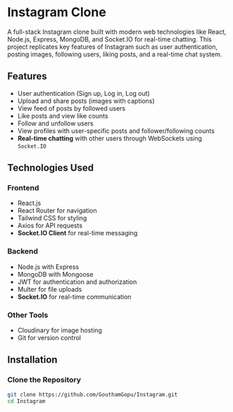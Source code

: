 # Instagram Clone

A full-stack Instagram clone built with modern web technologies like React, Node.js, Express, MongoDB, and Socket.IO for real-time chatting. This project replicates key features of Instagram such as user authentication, posting images, following users, liking posts, and a real-time chat system.

## Features

- User authentication (Sign up, Log in, Log out)
- Upload and share posts (images with captions)
- View feed of posts by followed users
- Like posts and view like counts
- Follow and unfollow users
- View profiles with user-specific posts and follower/following counts
- **Real-time chatting** with other users through WebSockets using `Socket.IO`

## Technologies Used

### Frontend
- React.js
- React Router for navigation
- Tailwind CSS for styling
- Axios for API requests
- **Socket.IO Client** for real-time messaging

### Backend
- Node.js with Express
- MongoDB with Mongoose
- JWT for authentication and authorization
- Multer for file uploads
- **Socket.IO** for real-time communication

### Other Tools
- Cloudinary for image hosting
- Git for version control

## Installation

### Clone the Repository

```bash
git clone https://github.com/GouthamGopu/Instagram.git
cd Instagram
